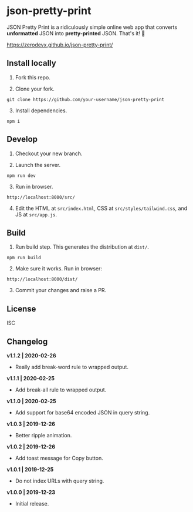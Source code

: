 # json-pretty-print

JSON Pretty Print is a ridiculously simple online web app that converts **unformatted** JSON into **pretty-printed** JSON. That's it! 🤪

https://zerodevx.github.io/json-pretty-print/


## Install locally

1. Fork this repo.

2. Clone your fork.

```
git clone https://github.com/your-username/json-pretty-print
```

3. Install dependencies.

```
npm i
```


## Develop

1. Checkout your new branch.

2. Launch the server.

```
npm run dev
```

3. Run in browser.

```
http://localhost:8000/src/
```

4. Edit the HTML at `src/index.html`, CSS at `src/styles/tailwind.css`, and JS at `src/app.js`.


## Build

1. Run build step. This generates the distribution at `dist/`.

```
npm run build
```

2. Make sure it works. Run in browser:

```
http://localhost:8000/dist/
```

3. Commit your changes and raise a PR.


## License

ISC

## Changelog

**v1.1.2 | 2020-02-26**
* Really add break-word rule to wrapped output.

**v1.1.1 | 2020-02-25**
* Add break-all rule to wrapped output.

**v1.1.0 | 2020-02-25**
* Add support for base64 encoded JSON in query string.

**v1.0.3 | 2019-12-26**
* Better ripple animation.

**v1.0.2 | 2019-12-26**
* Add toast message for Copy button.

**v1.0.1 | 2019-12-25**
* Do not index URLs with query string.

**v1.0.0 | 2019-12-23**
* Initial release.
